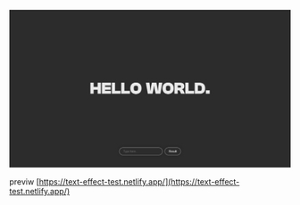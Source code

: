 
![modelo](./img/modelo.png)



previw [https://text-effect-test.netlify.app/](https://text-effect-test.netlify.app/)

